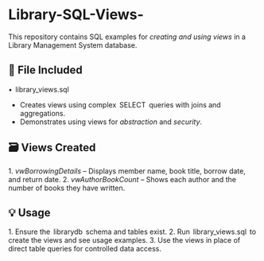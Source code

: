 # Library-SQL-Views-
This repository contains SQL examples for *creating and using views* in a Library Management System database.

## 📂 File Included
•⁠  ⁠⁠ library_views.sql ⁠
  - Creates views using complex ⁠ SELECT ⁠ queries with joins and aggregations.
  - Demonstrates using views for *abstraction* and *security*.

## 🗃️ Views Created
1.⁠ ⁠*vwBorrowingDetails* – Displays member name, book title, borrow date, and return date.
2.⁠ ⁠*vwAuthorBookCount* – Shows each author and the number of books they have written.

## 💡 Usage
1.⁠ ⁠Ensure the ⁠ librarydb ⁠ schema and tables exist.
2.⁠ ⁠Run ⁠ library_views.sql ⁠ to create the views and see usage examples.
3.⁠ ⁠Use the views in place of direct table queries for controlled data access.
